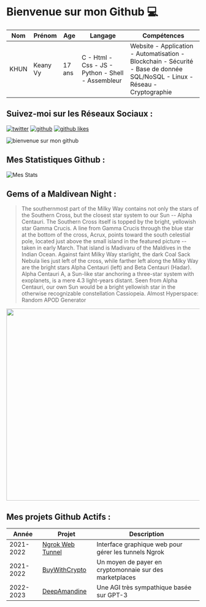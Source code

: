 # Bienvenue sur mon Github 💻
| Nom | Prénom | Age | Langage | Compétences |
|---  |---     |---  |---      |---
| KHUN | Keany Vy | 17 ans | C - Html - Css - JS - Python - Shell - Assembleur | Website - Application - Automatisation - Blockchain - Sécurité - Base de donnée SQL/NoSQL - Linux - Réseau - Cryptographie |

## Suivez-moi sur les Réseaux Sociaux :
[![twitter](https://img.shields.io/twitter/follow/thisiskeanyvy?style=social)](https://twitter.com/thisiskeanyvy)
[![github](https://img.shields.io/github/followers/thisiskeanyvy?style=social)](https://github.com/thisiskeanyvy?tab=followers)
[![github likes](https://img.shields.io/github/stars/thisiskeanyvy?style=social)](https://github.com/thisiskeanyvy)

![bienvenue sur mon github](https://thisiskeanyvy-hosting.pages.dev/banner.gif)

## Mes Statistiques Github :
![Mes Stats](https://github-readme-stats.vercel.app/api?username=thisiskeanyvy&show_icons=true&theme=radical)

## Gems of a Maldivean Night :

> The southernmost part of the Milky Way contains not only the stars of the Southern Cross, but the closest star system to our Sun -- Alpha Centauri.  The Southern Cross itself is topped by the bright, yellowish star Gamma Crucis.  A line from Gamma Crucis through the blue star at the bottom of the cross, Acrux, points toward the south celestial pole, located just above the small island in the featured picture -- taken in early March.  That island is Madivaru of the Maldives in the Indian Ocean. Against faint Milky Way starlight, the dark Coal Sack Nebula lies just left of the cross, while farther left along the Milky Way are the bright stars Alpha Centauri (left) and Beta Centauri (Hadar).  Alpha Centauri A, a Sun-like star anchoring a three-star system with exoplanets, is a mere 4.3 light-years distant.  Seen from Alpha Centauri, our own Sun would be a bright yellowish star in the otherwise recognizable constellation Cassiopeia.   Almost Hyperspace: Random APOD Generator

<img src='https://apod.nasa.gov/apod/image/2203/SouthIsland_Horalek_960.jpg' width="800" height="500"/>

## Mes projets Github Actifs :
| Année | Projet | Description |
|---   |---     |---          |
| 2021-2022 | [Ngrok Web Tunnel](https://github.com/thisiskeanyvy/ngrok-web-manager) | Interface graphique web pour gérer les tunnels Ngrok |
| 2021-2022 | [BuyWithCrypto](https://github.com/BuyWithCrypto) | Un moyen de payer en cryptomonnaie sur des marketplaces |
| 2022-2023 | [DeepAmandine](https://github.com/BuyWithCrypto/deep-amandine) | Une AGI très sympathique basée sur GPT-3 |
